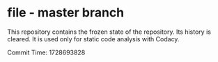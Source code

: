 # file - master branch

This repository contains the frozen state of the repository.
Its history is cleared. It is used only for static code
analysis with Codacy.

Commit Time: 1728693828